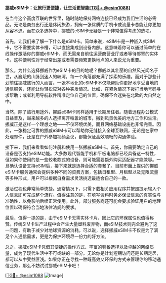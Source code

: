 **挪威eSIM卡：让旅行更便捷，让生活更智能[[TG💪+ @esim1088](https://t.me/s/esim1088)]**

在当今这个高度互联的世界里，随时随地保持网络连接已经成为我们生活的必需品。无论是商务出行还是休闲旅游，拥有一张优质的手机卡或流量卡总能让你更加从容不迫。而在众多选择中，挪威的eSIM卡无疑是一个非常值得考虑的选项。

首先，让我们来了解一下什么是eSIM卡。简单来说，eSIM卡是一种嵌入式SIM卡，它不需要实体卡槽，可以直接集成到设备内部。这意味着你可以通过简单的在线操作激活你的挪威eSIM卡，而无需亲自前往运营商营业厅或者等待邮寄的实体卡。这种便利性对于经常出差或者需要频繁更换地点的人来说尤为重要。

那么，为什么选择挪威作为eSIM卡的目的地呢？挪威以其壮丽的自然风光闻名于世，从巍峨的山脉到迷人的峡湾，每一个角落都充满了探索的乐趣。而对于那些计划前往挪威旅行的人而言，一张本地化的eSIM卡不仅能帮助你更好地享受当地的通信服务，还能让你轻松应对各种突发情况。比如，在紧急情况下拨打当地号码寻求帮助；或者利用导航软件精准定位自己的位置，确保不会迷失在北欧的大自然之中。

当然，除了旅行用途外，挪威eSIM卡同样适用于长期居住者。随着远程办公模式日益普及，越来越多的人选择离开喧嚣的城市，搬到风景优美的地方工作和生活。挪威正是这样一个理想之地——不仅环境优美，而且网络基础设施也非常完善。因此，一张稳定可靠的挪威eSIM卡可以帮助你无缝接入全球互联网，无论是在家中处理邮件，还是在户外参加视频会议，都能保证高效顺畅的沟通体验。

接下来，我们来看看如何注册和使用一张挪威eSIM卡。首先，你需要确定自己的设备是否支持eSIM功能。大多数现代智能手机和平板电脑都已经具备这一特性，但如果你使用的是一些较老款式的设备，则可能需要额外购买适配器才能兼容。一旦确认设备支持eSIM后，接下来就是选择合适的套餐了。目前市面上提供的挪威eSIM卡服务通常会提供多种不同的资费方案，包括日租型、月租型以及无限流量等多种形式，用户可以根据自身需求灵活挑选最适合自己的一款。

激活过程也非常简单快捷。通常情况下，只需下载相关应用程序并按照提示输入个人信息即可完成整个流程。值得注意的是，在填写资料时务必保证信息的真实性与准确性，以免影响后续正常使用。此外，部分服务商还可能会要求验证用户的地理位置以确保符合当地法律法规的要求。

最后，值得一提的是，由于eSIM卡无需实体卡片，因此它的环保属性也值得称赞。传统SIM卡生产过程中会产生大量塑料废弃物，而eSIM技术则完全避免了这一问题，有助于减少对地球资源的消耗。可以说，选择挪威eSIM卡不仅是为了满足个人通信需求，更是为保护环境尽一份力的好方法。

总之，挪威eSIM卡凭借其便捷的操作方式、丰富的套餐选择以及卓越的网络质量，成为了现代生活中不可或缺的一部分。无论你是计划短期访问还是长期定居，都可以从中受益匪浅。如果你正在寻找一种既高效又环保的方式来管理你的移动通信业务，那么不妨试试挪威eSIM卡吧！

[[TG💪+ @esim1088](https://t.me/s/esim1088) ![Image](https://i.postimg.cc/4NQfJmqS/Snipaste-2025-05-13-00-14-12.png)]